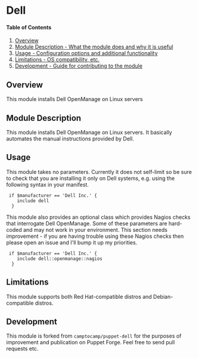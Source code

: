 # Dell

#### Table of Contents

1. [Overview](#overview)
2. [Module Description - What the module does and why it is useful](#module-description)
3. [Usage - Configuration options and additional functionality](#usage)
4. [Limitations - OS compatibility, etc.](#limitations)
5. [Development - Guide for contributing to the module](#development)

## Overview

This module installs Dell OpenManage on Linux servers

## Module Description

This module installs Dell OpenManage on Linux servers. It basically automates the
manual instructions provided by Dell.

## Usage

This module takes no parameters. Currently it does not self-limit so be sure to
check that you are installing it only on Dell systems, e.g. using the following
syntax in your manifest.

```puppet
 if $manufacturer == 'Dell Inc.' {
    include dell
  }
```

This module also provides an optional class which provides Nagios checks that
interrogate Dell OpenManage. Some of these parameters are hard-coded and may not
work in your environment. This section needs improvement - if you are having trouble
using these Nagios checks then please open an issue and I'll bump it up my
priorities.

```puppet
 if $manufacturer == 'Dell Inc.' {
    include dell::openmanage::nagios
  }
```

## Limitations

This module supports both Red Hat-compatible distros and Debian-compatible
distros.

## Development

This module is forked from `camptocamp/puppet-dell` for the purposes of improvement
and publication on Puppet Forge. Feel free to send pull requests etc.
